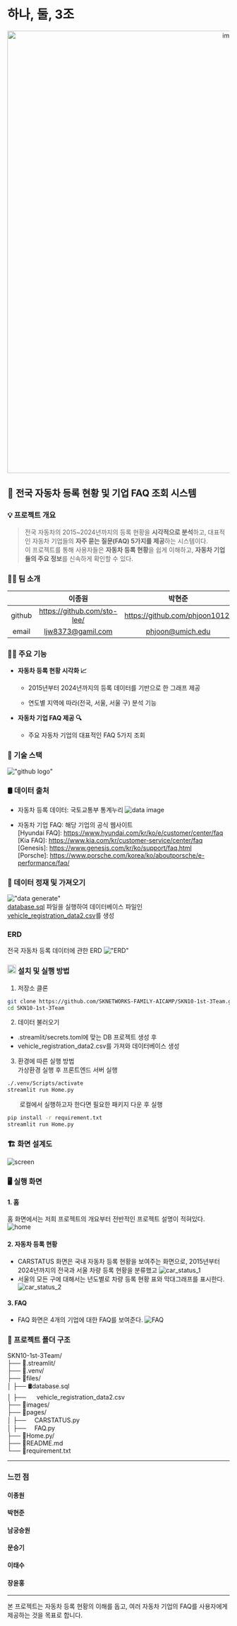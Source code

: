# 하나, 둘, 3조

<div align="center">
  
  <img width="1000" alt="image" src="https://github.com/Jh-jaehyuk/Jh-jaehyuk.github.io/assets/126551524/7ea63fc3-95f0-44d5-a0f0-cf431cae34f1"> 
  
</div>

## 🚗 전국 자동차 등록 현황 및 기업 FAQ 조회 시스템

### 💡 프로젝트 개요

>전국 자동차의 2015~2024년까지의 등록 현황을 **시각적으로 분석**하고, 대표적인 자동차 기업들의 **자주 묻는 질문(FAQ) 5가지를 제공**하는 시스템이다.  
이 프로젝트를 통해 사용자들은 **자동차 등록 현황**을 쉽게 이해하고, **자동차 기업들의 주요 정보**를 신속하게 확인할 수 있다.

### 👯‍♂️ 팀 소개

||이종원|박현준|남궁승원|문승기|이태수|장윤홍|
|:---:|:---:|:----:|:-----:|:---:|:----:|:----:|
|github|https://github.com/sto-lee/|https://github.com/phjoon1012/|https://github.com/seungwon923/|https://github.com/tmdekd/|https://github.com/beartaesu/|https://github.com/yuuunong/|
|email|ljw8373@gamil.com|phjoon@umich.edu|dudalapfhd@gmail.com|moon010103@naver.com|beartaesu@naver.com|ccbb15379@naver.com

### 🧑‍💻 주요 기능

- **자동차 등록 현황 시각화 📈**

    - 2015년부터 2024년까지의 등록 데이터를 기반으로 한 그래프 제공

    - 연도별 지역에 따라(전국, 서울, 서울 구) 분석 기능   

- **자동차 기업 FAQ 제공 🔍**

    - 주요 자동차 기업의 대표적인 FAQ 5가지 조회

### 🔧 기술 스택

!["github logo"](./images/skill_stack.png)

### 🛢️ 데이터 출처

- 자동차 등록 데이터: 국토교통부 통계누리
![data image](./images/data_1.png)

- 자동차 기업 FAQ: 해당 기업의 공식 웹사이트   
\[Hyundai FAQ]: https://www.hyundai.com/kr/ko/e/customer/center/faq   
\[Kia FAQ]: https://www.kia.com/kr/customer-service/center/faq   
\[Genesis]: https://www.genesis.com/kr/ko/support/faq.html   
\[Porsche]: https://www.porsche.com/korea/ko/aboutporsche/e-performance/faq/   

### 💾 데이터 정재 및 가져오기

!["data generate"](./images/DBeaver.png)   
[database.sql](./files/sql.sql) 파일을 실행하여 데이터베이스 파일인 [vehicle_registration_data2.csv](./files/vehicle_registration_data2.csv)를 생성

### ERD   
전국 자동차 등록 데이터에 관한 ERD
!["ERD"](./images/ERD.png)

### <img src="./images/install.png" width="20" height="20"/> 설치 및 실행 방법

1. 저장소 클론
```bash
git clone https://github.com/SKNETWORKS-FAMILY-AICAMP/SKN10-1st-3Team.git  
cd SKN10-1st-3Team
``` 

2. 데이터 불러오기
  - .streamlit/secrets.toml에 맞는 DB 프로젝트 생성 후
  - vehicle_registration_data2.csv를 가져와 데이터베이스 생성

3. 환경에 따른 실행 방법   
가상환경 실행 후 프론트엔드 서버 실행
```bash
./.venv/Scripts/activate   
streamlit run Home.py
```
&emsp;&emsp;로컬에서 실행하고자 한다면 필요한 패키지 다운 후 실행
```bash
pip install -r requirement.txt   
streamlit run Home.py
```

### 🏗️ 화면 설계도

![screen](./images/screen.png)

### 🖥️ 실행 화면
#### 1. 홈   
홈 화면에서는 저희 프로젝트의 개요부터 전반적인 프로젝트 설명이 적혀있다.
![home](./images/screen_home.png)
#### 2. 자동차 등록 현황   
- CARSTATUS 화면은 국내 자동차 등록 현황을 보여주는 화면으로, 2015년부터 2024년까지의 전국과 서울 차량 등록 현황을 분류했고
![car_status_1](./images/screen_CARSTATUS.png)
- 서울의 모든 구에 대해서는 년도별로 차량 등록 현황 표와 막대그래프를 표시한다.
![car_status_2](./images/screen_CARSTATUS_1.png)
#### 3. FAQ   
- FAQ 화면은 4개의 기업에 대한 FAQ를 보여준다.
![FAQ](./images/screen_FAQ.png)

### 📁 프로젝트 폴더 구조

SKN10-1st-3Team/   
├── 📁.streamlit/     
├── 📁.venv/  
├── 📁files/  
│   ├── 🛢️database.sql   
│   ├── <img src="./images/csv_emoji.png" width="16" height="16"/> vehicle_registration_data2.csv      
├── 📁images/  
├── 📁pages/  
│   ├── <img src="./images/python_emoji.png" width="15" height="15"/>CARSTATUS.py   
│   ├── <img src="./images/python_emoji.png" width="15" height="15"/>FAQ.py     
├── 📁Home.py/    
├── 📄README.md  
└── 📄requirement.txt  

---
### 느낀 점

#### 이종원
> 

#### 박현준
>

#### 남궁승원
>

#### 문승기
>

#### 이태수
>

#### 장윤홍
>

---
본 프로젝트는 자동차 등록 현황의 이해를 돕고, 여러 자동차 기업의 FAQ를 사용자에게 제공하는 것을 목표로 합니다.